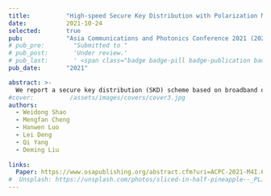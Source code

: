 ```yaml
---
title:          "High-speed Secure Key Distribution with Polarization Modulation Boosted by Broadband Optical Chaos"
date:           2021-10-24
selected:       true
pub:            "Asia Communications and Photonics Conference 2021 (2021), paper M4I.6"
# pub_pre:        "Submitted to "
# pub_post:       'Under review.'
# pub_last:       ' <span class="badge badge-pill badge-publication badge-success">Spotlight</span>'
pub_date:       "2021"

abstract: >-
  We report a secure key distribution (SKD) scheme based on broadband opto-electronic Boolean chaos and polarization modulation for higher secure key generation rate (KGR). An error-free SKD with KGR of 3.6 Gb/s is experimentally demonstrated.
#cover:          /assets/images/covers/cover3.jpg
authors:
  - Weidong Shao
  - Mengfan Cheng
  - Hanwen Luo
  - Lei Deng
  - Qi Yang
  - Deming Liu
  
links:
  Paper: https://www.osapublishing.org/abstract.cfm?uri=ACPC-2021-M4I.6
#  Unsplash: https://unsplash.com/photos/sliced-in-half-pineapple--_PLJZmHZzk
---
```

